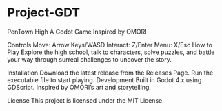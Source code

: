 # Project-GDT
PenTown High
A Godot Game Inspired by OMORI


Controls
Move: Arrow Keys/WASD
Interact: Z/Enter
Menu: X/Esc
How to Play
Explore the high school, talk to characters, solve puzzles, and battle your way through surreal challenges to uncover the story.

Installation
Download the latest release from the Releases Page.
Run the executable file to start playing.
Development
Built in Godot 4.x using GDScript. Inspired by OMORI’s art and storytelling.

License
This project is licensed under the MIT License.
